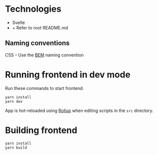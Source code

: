 # Technologies

- Svelte
- \+ Refer to root README.md

## Naming conventions

CSS – Use the [BEM](http://getbem.com/) naming convention

# Running frontend in dev mode

Run these commands to start frontend.

```shell
yarn install
yarn dev
```

App is hot-reloaded using [Rollup](https://rollupjs.org) when editing scripts in the `src` directory.

# Building frontend

```shell
yarn install
yarn build
```
